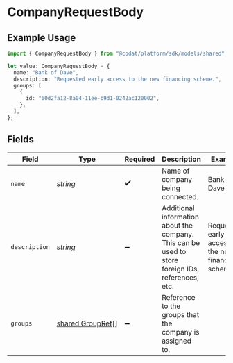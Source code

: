 # CompanyRequestBody

## Example Usage

```typescript
import { CompanyRequestBody } from "@codat/platform/sdk/models/shared";

let value: CompanyRequestBody = {
  name: "Bank of Dave",
  description: "Requested early access to the new financing scheme.",
  groups: [
    {
      id: "60d2fa12-8a04-11ee-b9d1-0242ac120002",
    },
  ],
};
```

## Fields

| Field                                                                                             | Type                                                                                              | Required                                                                                          | Description                                                                                       | Example                                                                                           |
| ------------------------------------------------------------------------------------------------- | ------------------------------------------------------------------------------------------------- | ------------------------------------------------------------------------------------------------- | ------------------------------------------------------------------------------------------------- | ------------------------------------------------------------------------------------------------- |
| `name`                                                                                            | *string*                                                                                          | :heavy_check_mark:                                                                                | Name of company being connected.                                                                  | Bank of Dave                                                                                      |
| `description`                                                                                     | *string*                                                                                          | :heavy_minus_sign:                                                                                | Additional information about the company. This can be used to store foreign IDs, references, etc. | Requested early access to the new financing scheme.                                               |
| `groups`                                                                                          | [shared.GroupRef](../../../sdk/models/shared/groupref.md)[]                                       | :heavy_minus_sign:                                                                                | Reference to the groups that the company is assigned to.                                          |                                                                                                   |